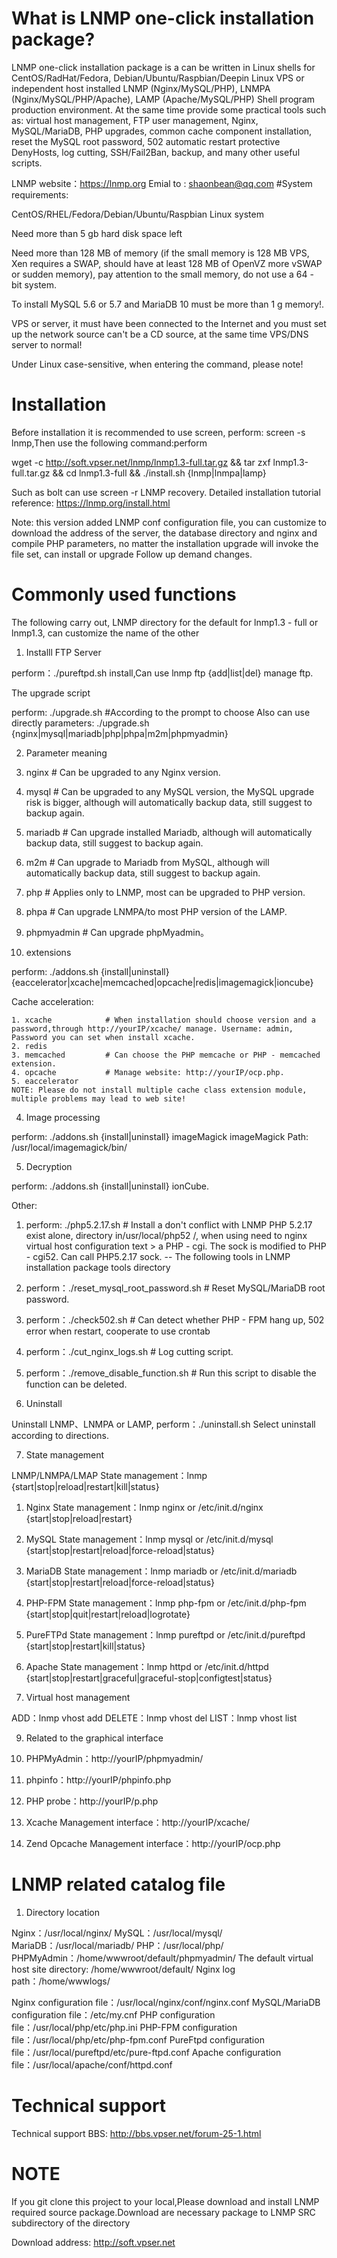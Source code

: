 # What is LNMP one-click installation package?

  LNMP one-click installation package is a can be written in Linux shells for CentOS/RadHat/Fedora, Debian/Ubuntu/Raspbian/Deepin Linux VPS or independent host installed LNMP (Nginx/MySQL/PHP),
  LNMPA (Nginx/MySQL/PHP/Apache), LAMP (Apache/MySQL/PHP) Shell program production environment. At the same time provide some practical tools such as: virtual host management, FTP user management, Nginx, MySQL/MariaDB, PHP upgrades, common cache component installation, reset the MySQL root password, 502 automatic restart protective DenyHosts, log cutting, SSH/Fail2Ban, backup, and many other useful scripts.

  LNMP website：https://lnmp.org
  Emial to : shaonbean@qq.com
#System requirements:

  CentOS/RHEL/Fedora/Debian/Ubuntu/Raspbian Linux system

  Need more than 5 gb hard disk space left

  Need more than 128 MB of memory (if the small memory is 128 MB VPS, Xen requires a SWAP, should have at least 128 MB of OpenVZ more vSWAP or sudden memory), pay attention to the small memory, do not use a 64 - bit system.

  To install MySQL 5.6 or 5.7 and MariaDB 10 must be more than 1 g memory!.

  VPS or server, it must have been connected to the Internet and you must set up the network source can't be a CD source, at the same time VPS/DNS server to normal!

  Under Linux case-sensitive, when entering the command, please note!

# Installation

  Before installation it is recommended to use screen, perform: screen -s lnmp,Then use the following command:perform

  wget -c http://soft.vpser.net/lnmp/lnmp1.3-full.tar.gz && tar zxf lnmp1.3-full.tar.gz && cd lnmp1.3-full && ./install.sh {lnmp|lnmpa|lamp}

  Such as bolt can use screen -r LNMP recovery.
  Detailed installation tutorial reference: https://lnmp.org/install.html

  Note: this version added LNMP conf configuration file, you can customize to download the address of the server, the database directory and nginx and compile PHP parameters, no matter the installation upgrade will invoke the file set, can install or upgrade
  Follow up demand changes.

# Commonly used functions

  The following carry out, LNMP directory for the default for lnmp1.3 - full or lnmp1.3, can customize the name of the other

1. Installl FTP Server

  perform：./pureftpd.sh install,Can use lnmp ftp {add|list|del} manage ftp.

  The upgrade script

  perform: ./upgrade.sh   #According to the prompt to choose
  Also can use directly parameters: ./upgrade.sh {nginx|mysql|mariadb|php|phpa|m2m|phpmyadmin}

2. Parameter meaning

  1. nginx             # Can be upgraded to any Nginx version.
  2. mysql             # Can be upgraded to any MySQL version, the MySQL upgrade risk is bigger, although will automatically backup data, still suggest to backup again.
  3. mariadb           # Can upgrade installed Mariadb, although will automatically backup data, still suggest to backup again.
  4. m2m               # Can upgrade to Mariadb from MySQL, although will automatically backup data, still suggest to backup again.
  5. php               # Applies only to LNMP, most can be upgraded to PHP version.
  6. phpa              # Can upgrade LNMPA/to most PHP version of the LAMP.
  7. phpmyadmin        # Can upgrade phpMyadmin。

3. extensions

  perform: ./addons.sh {install|uninstall} {eaccelerator|xcache|memcached|opcache|redis|imagemagick|ioncube}

  Cache acceleration:

    1. xcache            # When installation should choose version and a password,through http://yourIP/xcache/ manage. Username: admin, Password you can set when install xcache.
    2. redis
    3. memcached         # Can choose the PHP memcache or PHP - memcached extension.
    4. opcache           # Manage website: http://yourIP/ocp.php.
    5. eaccelerator
    NOTE: Please do not install multiple cache class extension module, multiple problems may lead to web site!

4. Image processing

  perform: ./addons.sh {install|uninstall} imageMagick imageMagick
  Path: /usr/local/imagemagick/bin/

5. Decryption

  perform: ./addons.sh {install|uninstall} ionCube.

  Other:

   1. perform: ./php5.2.17.sh  # Install a don't conflict with LNMP PHP 5.2.17 exist alone, directory in/usr/local/php52 /, when using need to nginx virtual host configuration text > a PHP - cgi. The sock is modified to PHP - cgi52. Can call PHP5.2.17 sock. 
--   The following tools in LNMP installation package tools directory
   2. perform：./reset_mysql_root_password.sh # Reset MySQL/MariaDB root password.
   3. perform：./check502.sh                  # Can detect whether PHP - FPM hang up, 502 error when restart, cooperate to use crontab 
   4. perform：./cut_nginx_logs.sh            # Log cutting script.
   5. perform：./remove_disable_function.sh   # Run this script to disable the function can be deleted.

6. Uninstall

  Uninstall LNMP、LNMPA or LAMP, perform：./uninstall.sh Select uninstall according to directions.

7. State management

  LNMP/LNMPA/LMAP State management：lnmp {start|stop|reload|restart|kill|status}

  1. Nginx State management：lnmp nginx or /etc/init.d/nginx {start|stop|reload|restart}
  2. MySQL State management：lnmp mysql or /etc/init.d/mysql {start|stop|restart|reload|force-reload|status}
  3. MariaDB State management：lnmp mariadb or /etc/init.d/mariadb {start|stop|restart|reload|force-reload|status}
  4. PHP-FPM State management：lnmp php-fpm or /etc/init.d/php-fpm {start|stop|quit|restart|reload|logrotate}
  5. PureFTPd State management：lnmp pureftpd or /etc/init.d/pureftpd {start|stop|restart|kill|status}
  6. Apache State management：lnmp httpd or /etc/init.d/httpd {start|stop|restart|graceful|graceful-stop|configtest|status}

8. Virtual host management

  ADD：lnmp vhost add
  DELETE：lnmp vhost del
  LIST：lnmp vhost list

9. Related to the graphical interface

  1. PHPMyAdmin：http://yourIP/phpmyadmin/
  2. phpinfo：http://yourIP/phpinfo.php
  3. PHP probe：http://yourIP/p.php
  4. Xcache Management interface：http://yourIP/xcache/
  5. Zend Opcache Management interface：http://yourIP/ocp.php

# LNMP related catalog file

1. Directory location

  Nginx：/usr/local/nginx/
  MySQL：/usr/local/mysql/
  MariaDB：/usr/local/mariadb/
  PHP：/usr/local/php/
  PHPMyAdmin：/home/wwwroot/default/phpmyadmin/
  The default virtual host site directory: /home/wwwroot/default/
  Nginx log path：/home/wwwlogs/

  Nginx configuration file：/usr/local/nginx/conf/nginx.conf
  MySQL/MariaDB configuration file：/etc/my.cnf
  PHP configuration file：/usr/local/php/etc/php.ini
  PHP-FPM configuration file：/usr/local/php/etc/php-fpm.conf
  PureFtpd configuration file：/usr/local/pureftpd/etc/pure-ftpd.conf
  Apache configuration file：/usr/local/apache/conf/httpd.conf


# Technical support

  Technical support BBS: http://bbs.vpser.net/forum-25-1.html

# NOTE

  If you git clone this project to your local,Please download and install LNMP required source package.Download are necessary package to LNMP SRC subdirectory of the directory
 
  Download address: http://soft.vpser.net 
  
